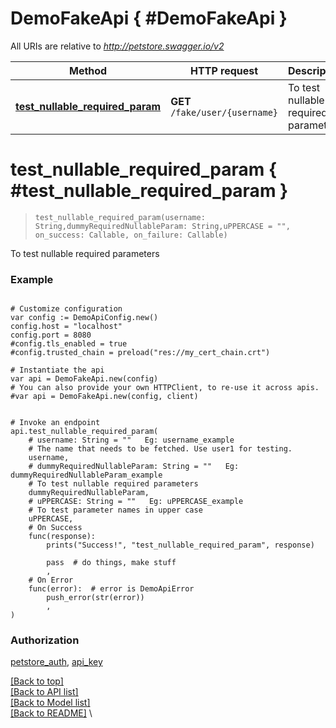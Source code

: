 <a name="__pageTop"></a>
# DemoFakeApi   { #DemoFakeApi }


All URIs are relative to *http://petstore.swagger.io/v2*

Method | HTTP request | Description
------------- | ------------- | -------------
[**test_nullable_required_param**](#test_nullable_required_param) | **GET** `/fake/user/{username}` | To test nullable required parameters

# **test_nullable_required_param**   { #test_nullable_required_param }
<a name="test_nullable_required_param"></a>

> `test_nullable_required_param(username: String,dummyRequiredNullableParam: String,uPPERCASE = "", on_success: Callable, on_failure: Callable)`

To test nullable required parameters



### Example


```gdscript

# Customize configuration
var config := DemoApiConfig.new()
config.host = "localhost"
config.port = 8080
#config.tls_enabled = true
#config.trusted_chain = preload("res://my_cert_chain.crt")

# Instantiate the api
var api = DemoFakeApi.new(config)
# You can also provide your own HTTPClient, to re-use it across apis.
#var api = DemoFakeApi.new(config, client)


# Invoke an endpoint
api.test_nullable_required_param(
	# username: String = ""   Eg: username_example
	# The name that needs to be fetched. Use user1 for testing.
	username,
	# dummyRequiredNullableParam: String = ""   Eg: dummyRequiredNullableParam_example
	# To test nullable required parameters
	dummyRequiredNullableParam,
	# uPPERCASE: String = ""   Eg: uPPERCASE_example
	# To test parameter names in upper case
	uPPERCASE,
	# On Success
	func(response):
		prints("Success!", "test_nullable_required_param", response)
		
		pass  # do things, make stuff
		,
	# On Error
	func(error):  # error is DemoApiError
		push_error(str(error))
		,
)

```


### Authorization

[petstore_auth](../README.md#petstore_auth), 
[api_key](../README.md#api_key)

[[Back to top]](#__pageTop) \
[[Back to API list]](../README.md#documentation-for-api-endpoints) \
[[Back to Model list]](../README.md#documentation-for-models) \
[[Back to README]](../README.md) \

